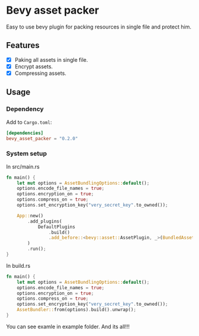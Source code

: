 # Bevy asset packer

Easy to use bevy plugin for packing resources in single file and protect him.

## Features

- [x] Paking all assets in single file.
- [x] Encrypt assets.
- [x] Compressing assets.

## Usage

### Dependency

Add to `Cargo.toml`:

```toml
[dependencies]
bevy_asset_packer = "0.2.0"
```

### System setup

In src/main.rs

```rust
fn main() {
    let mut options = AssetBundlingOptions::default();
    options.encode_file_names = true;
    options.encryption_on = true;
    options.compress_on = true;
    options.set_encryption_key("very_secret_key".to_owned());

    App::new()
        .add_plugins(
            DefaultPlugins
                .build()
                .add_before::<bevy::asset::AssetPlugin, _>(BundledAssetIoPlugin::from(options)),
        )
        .run();
}
```

In build.rs

```rust
fn main() {
    let mut options = AssetBundlingOptions::default();
    options.encode_file_names = true;
    options.encryption_on = true;
    options.compress_on = true;
    options.set_encryption_key("very_secret_key".to_owned());
    AssetBundler::from(options).build().unwrap();
}
```

You can see examle in example folder.
And its all!!!
